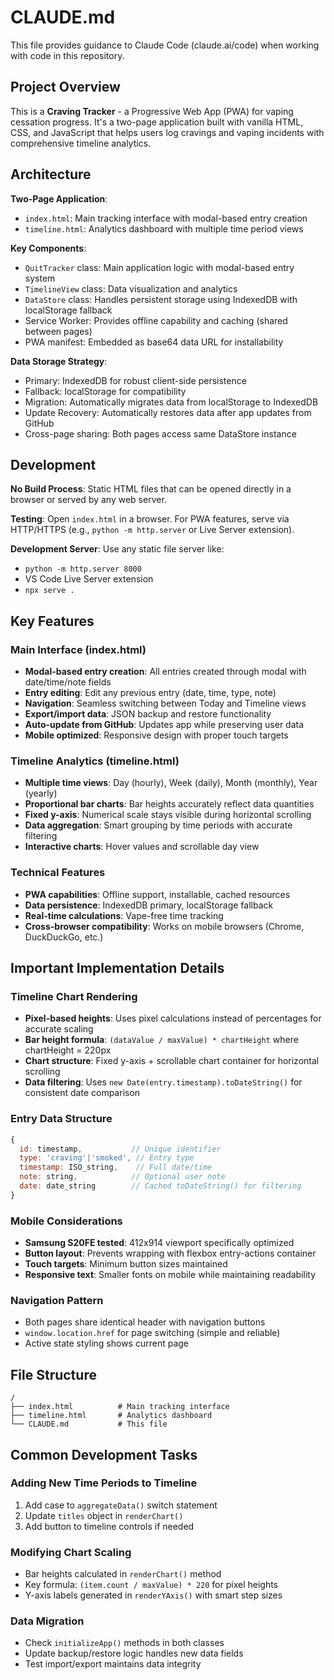 # CLAUDE.md

This file provides guidance to Claude Code (claude.ai/code) when working with code in this repository.

## Project Overview

This is a **Craving Tracker** - a Progressive Web App (PWA) for vaping cessation progress. It's a two-page application built with vanilla HTML, CSS, and JavaScript that helps users log cravings and vaping incidents with comprehensive timeline analytics.

## Architecture

**Two-Page Application**:
- `index.html`: Main tracking interface with modal-based entry creation
- `timeline.html`: Analytics dashboard with multiple time period views

**Key Components**:
- `QuitTracker` class: Main application logic with modal-based entry system
- `TimelineView` class: Data visualization and analytics
- `DataStore` class: Handles persistent storage using IndexedDB with localStorage fallback
- Service Worker: Provides offline capability and caching (shared between pages)
- PWA manifest: Embedded as base64 data URL for installability

**Data Storage Strategy**:
- Primary: IndexedDB for robust client-side persistence
- Fallback: localStorage for compatibility
- Migration: Automatically migrates data from localStorage to IndexedDB
- Update Recovery: Automatically restores data after app updates from GitHub
- Cross-page sharing: Both pages access same DataStore instance

## Development

**No Build Process**: Static HTML files that can be opened directly in a browser or served by any web server.

**Testing**: Open `index.html` in a browser. For PWA features, serve via HTTP/HTTPS (e.g., `python -m http.server` or Live Server extension).

**Development Server**: Use any static file server like:
- `python -m http.server 8000`
- VS Code Live Server extension  
- `npx serve .`

## Key Features

### Main Interface (index.html)
- **Modal-based entry creation**: All entries created through modal with date/time/note fields
- **Entry editing**: Edit any previous entry (date, time, type, note)
- **Navigation**: Seamless switching between Today and Timeline views
- **Export/import data**: JSON backup and restore functionality
- **Auto-update from GitHub**: Updates app while preserving user data
- **Mobile optimized**: Responsive design with proper touch targets

### Timeline Analytics (timeline.html)
- **Multiple time views**: Day (hourly), Week (daily), Month (monthly), Year (yearly)
- **Proportional bar charts**: Bar heights accurately reflect data quantities
- **Fixed y-axis**: Numerical scale stays visible during horizontal scrolling
- **Data aggregation**: Smart grouping by time periods with accurate filtering
- **Interactive charts**: Hover values and scrollable day view

### Technical Features
- **PWA capabilities**: Offline support, installable, cached resources
- **Data persistence**: IndexedDB primary, localStorage fallback
- **Real-time calculations**: Vape-free time tracking
- **Cross-browser compatibility**: Works on mobile browsers (Chrome, DuckDuckGo, etc.)

## Important Implementation Details

### Timeline Chart Rendering
- **Pixel-based heights**: Uses pixel calculations instead of percentages for accurate scaling
- **Bar height formula**: `(dataValue / maxValue) * chartHeight` where chartHeight = 220px
- **Chart structure**: Fixed y-axis + scrollable chart container for horizontal scrolling
- **Data filtering**: Uses `new Date(entry.timestamp).toDateString()` for consistent date comparison

### Entry Data Structure
```javascript
{
  id: timestamp,           // Unique identifier
  type: 'craving'|'smoked', // Entry type
  timestamp: ISO_string,    // Full date/time
  note: string,            // Optional user note
  date: date_string        // Cached toDateString() for filtering
}
```

### Mobile Considerations
- **Samsung S20FE tested**: 412x914 viewport specifically optimized
- **Button layout**: Prevents wrapping with flexbox entry-actions container
- **Touch targets**: Minimum button sizes maintained
- **Responsive text**: Smaller fonts on mobile while maintaining readability

### Navigation Pattern
- Both pages share identical header with navigation buttons
- `window.location.href` for page switching (simple and reliable)
- Active state styling shows current page

## File Structure

```
/
├── index.html          # Main tracking interface
├── timeline.html       # Analytics dashboard
└── CLAUDE.md           # This file
```

## Common Development Tasks

### Adding New Time Periods to Timeline
1. Add case to `aggregateData()` switch statement
2. Update `titles` object in `renderChart()`
3. Add button to timeline controls if needed

### Modifying Chart Scaling
- Bar heights calculated in `renderChart()` method
- Key formula: `(item.count / maxValue) * 220` for pixel heights
- Y-axis labels generated in `renderYAxis()` with smart step sizes

### Data Migration
- Check `initializeApp()` methods in both classes
- Update backup/restore logic handles new data fields
- Test import/export maintains data integrity